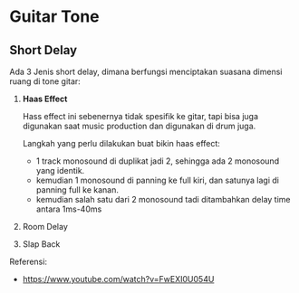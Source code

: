 # Guitar Tone

## Short Delay

Ada 3 Jenis short delay, dimana berfungsi menciptakan suasana dimensi ruang di tone gitar:
1. **Haas Effect**

   Hass effect ini sebenernya tidak spesifik ke gitar, tapi bisa juga digunakan saat music production dan digunakan di drum juga.

   Langkah yang perlu dilakukan buat bikin haas effect:
   - 1 track monosound di duplikat jadi 2, sehingga ada 2 monosound yang identik.
   - kemudian 1 monosound di panning ke full kiri, dan satunya lagi di panning full ke kanan.
   - kemudian salah satu dari 2 monosound tadi ditambahkan delay time antara 1ms-40ms

3. Room Delay
4. Slap Back

Referensi:
- https://www.youtube.com/watch?v=FwEXI0U054U
